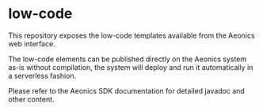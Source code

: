 # low-code
This repository exposes the low-code templates available from the Aeonics web interface.

The low-code elements can be published directly on the Aeonics system as-is without compilation,
the system will deploy and run it automatically in a serverless fashion.

Please refer to the Aeonics SDK documentation for detailed javadoc and other content.
